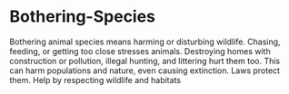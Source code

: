 # Bothering-Species
Bothering animal species means harming or disturbing wildlife. Chasing, feeding, or getting too close stresses animals. Destroying homes with construction or pollution, illegal hunting, and littering hurt them too. This can harm populations and nature, even causing extinction. Laws protect them. Help by respecting wildlife and habitats
